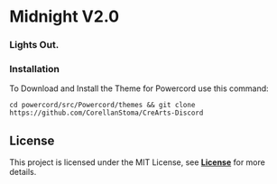 # Midnight V2.0
### Lights Out.

### Installation
To Download and Install the Theme for Powercord use this command:
```
cd powercord/src/Powercord/themes && git clone https://github.com/CorellanStoma/CreArts-Discord
```

## License
This project is licensed under the MIT License, see [**License**](https://raw.githubusercontent.com/ItsTatsuya/Midnight/master/License.md) for more details.
